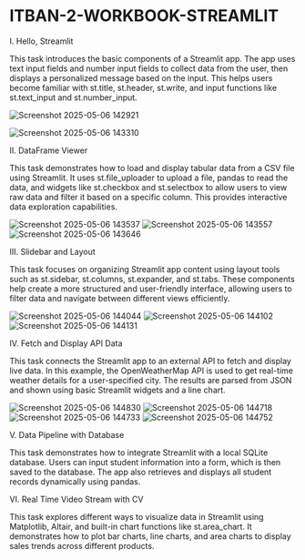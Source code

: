 # ITBAN-2-WORKBOOK-STREAMLIT

I. Hello, Streamlit

  This task introduces the basic components of a Streamlit app. The app uses text input fields and number input fields to collect data from the user, then displays a personalized message based on the input. This helps users become familiar with st.title, st.header, st.write, and input functions like st.text_input and st.number_input. 

  
![Screenshot 2025-05-06 142921](https://github.com/user-attachments/assets/f715d812-1668-41a4-bf02-73af9447247d)

![Screenshot 2025-05-06 143310](https://github.com/user-attachments/assets/4c2ed5e8-82de-4478-974f-c4a2b8b876df)

II. DataFrame Viewer

This task demonstrates how to load and display tabular data from a CSV file using Streamlit. It uses st.file_uploader to upload a file, pandas to read the data, and widgets like st.checkbox and st.selectbox to allow users to view raw data and filter it based on a specific column. This provides interactive data exploration capabilities.


![Screenshot 2025-05-06 143537](https://github.com/user-attachments/assets/632b9973-987c-4f10-aa4a-3b6d60bb3d6a)
![Screenshot 2025-05-06 143557](https://github.com/user-attachments/assets/22b1ee46-7a21-4201-8737-0eb697565b9d)
![Screenshot 2025-05-06 143646](https://github.com/user-attachments/assets/a2723451-be0b-4bcb-ab41-cb7654a774df)

III. Slidebar and Layout

This task focuses on organizing Streamlit app content using layout tools such as st.sidebar, st.columns, st.expander, and st.tabs. These components help create a more structured and user-friendly interface, allowing users to filter data and navigate between different views efficiently. 

![Screenshot 2025-05-06 144044](https://github.com/user-attachments/assets/4574ff20-ae1f-4396-ba64-9a0ba44cb9c2)
![Screenshot 2025-05-06 144102](https://github.com/user-attachments/assets/7892d0f5-c6af-4a3f-a469-416cef1bb846)
![Screenshot 2025-05-06 144131](https://github.com/user-attachments/assets/c1c5df97-bc72-4142-9916-0e1713a24e2f)

IV. Fetch and Display API Data

This task connects the Streamlit app to an external API to fetch and display live data. In this example, the OpenWeatherMap API is used to get real-time weather details for a user-specified city. The results are parsed from JSON and shown using basic Streamlit widgets and a line chart. 


![Screenshot 2025-05-06 144830](https://github.com/user-attachments/assets/a613e52d-2e69-46be-87ae-1e10706a0d23)
![Screenshot 2025-05-06 144718](https://github.com/user-attachments/assets/3b754e6d-8b47-4fa5-a035-b5f40c36a75e)
![Screenshot 2025-05-06 144733](https://github.com/user-attachments/assets/5a4cd18f-209d-4b1a-bfca-e9eed1fd336b)
![Screenshot 2025-05-06 144752](https://github.com/user-attachments/assets/45ee1876-5c24-4688-abe2-fb760c33c53f)

V. Data Pipeline with Database

This task demonstrates how to integrate Streamlit with a local SQLite database. Users can input student information into a form, which is then saved to the database. The app also retrieves and displays all student records dynamically using pandas.

VI. Real Time Video Stream with CV

This task explores different ways to visualize data in Streamlit using Matplotlib, Altair, and built-in chart functions like st.area_chart. It demonstrates how to plot bar charts, line charts, and area charts to display sales trends across different products.





  
